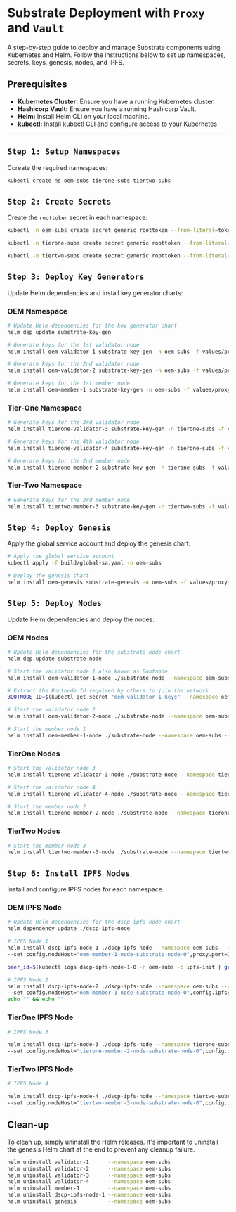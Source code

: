 # Substrate Deployment with `Proxy` and `Vault`

A step-by-step guide to deploy and manage Substrate components using Kubernetes and Helm. Follow the instructions below to set up namespaces, secrets, keys, genesis, nodes, and IPFS.

## Prerequisites

- **Kubernetes Cluster:** Ensure you have a running Kubernetes cluster.
- **Hashicorp Vault:** Ensure you have a running Hashicorp Vault.
- **Helm:** Install Helm CLI on your local machine.
- **kubectl:** Install kubectl CLI and configure access to your Kubernetes 

---

## `Step 1: Setup Namespaces`

Ccreate the required namespaces:

```bash
kubectl create ns oem-subs tierone-subs tiertwo-subs
```

## `Step 2: Create Secrets`

Create the `roottoken` secret in each namespace:

```bash
kubectl -n oem-subs create secret generic roottoken --from-literal=token=<vault_root_token>

kubectl -n tierone-subs create secret generic roottoken --from-literal=token=<vault_root_token>

kubectl -n tiertwo-subs create secret generic roottoken --from-literal=token=<vault_root_token>
```

## `Step 3: Deploy Key Generators`

Update Helm dependencies and install key generator charts:

### OEM Namespace

```bash
# Update Helm dependencies for the key generator chart
helm dep update substrate-key-gen

# Generate keys for the 1st validator node
helm install oem-validator-1 substrate-key-gen -n oem-subs -f values/proxy-and-vault/key-gen.yaml --set node.isValidator=true,tags.bevel-vault-mgmt=true,tags.bevel-scripts=true

# Generate keys for the 2nd validator node
helm install oem-validator-2 substrate-key-gen -n oem-subs -f values/proxy-and-vault/key-gen.yaml --set node.isValidator=true

# Generate keys for the 1st member node
helm install oem-member-1 substrate-key-gen -n oem-subs -f values/proxy-and-vault/key-gen.yaml --set node.isMember=true

```

### Tier-One Namespace

```bash
# Generate keys for the 3rd validator node
helm install tierone-validator-3 substrate-key-gen -n tierone-subs -f values/proxy-and-vault/key-gen.yaml --set node.isValidator=true,tags.bevel-vault-mgmt=true,tags.bevel-scripts=true,global.vault.authPath="tierone",global.vault.secretPrefix="data/tierone"

# Generate keys for the 4th validator node
helm install tierone-validator-4 substrate-key-gen -n tierone-subs -f values/proxy-and-vault/key-gen.yaml --set node.isValidator=true,global.vault.authPath="tierone",global.vault.secretPrefix="data/tierone"

# Generate keys for the 2nd member node
helm install tierone-member-2 substrate-key-gen -n tierone-subs -f values/proxy-and-vault/key-gen.yaml --set node.isMember=true,global.vault.authPath="tierone",global.vault.secretPrefix="data/tierone"
```

### Tier-Two Namespace

```bash
# Generate keys for the 3rd member node
helm install tiertwo-member-3 substrate-key-gen -n tiertwo-subs -f values/proxy-and-vault/key-gen.yaml --set node.isMember=true,tags.bevel-vault-mgmt=true,tags.bevel-scripts=true,global.vault.authPath="tiertwo",global.vault.secretPrefix="data/tiertwo"
```

## `Step 4: Deploy Genesis`

Apply the global service account and deploy the genesis chart:

```bash
# Apply the global service account
kubectl apply -f build/global-sa.yaml -n oem-subs

# Deploy the genesis chart
helm install oem-genesis substrate-genesis -n oem-subs -f values/proxy-and-vault/genesis.yaml
```

## `Step 5: Deploy Nodes`

Update Helm dependencies and deploy the nodes:

### OEM Nodes

```bash
# Update Helm dependencies for the substrate-node chart
helm dep update substrate-node

# Start the validator node 1 also known as Bootnode
helm install oem-validator-1-node ./substrate-node --namespace oem-subs --values ./values/proxy-and-vault/node.yaml --set proxy.p2p=15011,node.isBootnode.enabled=false,node_keys_k8s=oem-validator-1-keys

# Extract the Bootnode Id required by others to join the network.
BOOTNODE_ID=$(kubectl get secret "oem-validator-1-keys" --namespace oem-subs -o json | jq -r '.data["substrate-node-keys"]' | base64 -d | jq -r '.data.node_id')

# Start the validator node 2
helm install oem-validator-2-node ./substrate-node --namespace oem-subs --values ./values/proxy-and-vault/node.yaml --set proxy.p2p=15012,node_keys_k8s=oem-validator-2-keys,node.isBootnode.boot_node_id=${BOOTNODE_ID}

# Start the member node 1
helm install oem-member-1-node ./substrate-node --namespace oem-subs --values ./values/proxy-and-vault/node.yaml --set proxy.p2p=15013,node.role=full,node_keys_k8s=oem-member-1-keys,node.isBootnode.boot_node_id=${BOOTNODE_ID}
```

### TierOne Nodes

```bash
# Start the validator node 3
helm install tierone-validator-3-node ./substrate-node --namespace tierone-subs --values ./values/proxy-and-vault/node.yaml --set proxy.p2p=15014,node_keys_k8s=tierone-validator-3-keys,node.isBootnode.boot_node_id=${BOOTNODE_ID}

# Start the validator node 4
helm install tierone-validator-4-node ./substrate-node --namespace tierone-subs --values ./values/proxy-and-vault/node.yaml --set proxy.p2p=15015,node_keys_k8s=tierone-validator-4-keys,node.isBootnode.boot_node_id=${BOOTNODE_ID}

# Start the member node 2
helm install tierone-member-2-node ./substrate-node --namespace tierone-subs --values ./values/proxy-and-vault/node.yaml --set proxy.p2p=15016,node.role=full,node_keys_k8s=tierone-member-2-keys,node.isBootnode.boot_node_id=${BOOTNODE_ID}
```

### TierTwo Nodes

```bash
# Start the member node 3
helm install tiertwo-member-3-node ./substrate-node --namespace tiertwo-subs --values ./values/proxy-and-vault/node.yaml --set proxy.p2p=15017,node.role=full,node_keys_k8s=tiertwo-member-3-keys,node.isBootnode.boot_node_id=${BOOTNODE_ID}
```

## `Step 6: Install IPFS Nodes`

Install and configure IPFS nodes for each namespace.

### OEM IPFS Node

```bash
# Update Helm dependencies for the dscp-ipfs-node chart
helm dependency update ./dscp-ipfs-node

# IPFS Node 1
helm install dscp-ipfs-node-1 ./dscp-ipfs-node --namespace oem-subs --values ./values/proxy-and-vault/ipfs.yaml \
--set config.nodeHost="oem-member-1-node-substrate-node-0",proxy.port=15018,global.vault.authPath="oem",global.vault.secretPrefix="data/oem"

peer_id=$(kubectl logs dscp-ipfs-node-1-0 -n oem-subs -c ipfs-init | grep "peer_id" | awk -F ': ' '{print $2}')

# IPFS Node 2
helm install dscp-ipfs-node-2 ./dscp-ipfs-node --namespace oem-subs --values ./values/proxy-and-vault/ipfs.yaml \
--set config.nodeHost="oem-member-1-node-substrate-node-0",config.ipfsBootNodeAddress="/dns4/dscp-ipfs-node-1-swarm.oem-subs/tcp/4001/p2p/${peer_id}",proxy.port=15019,global.vault.authPath="oem",global.vault.secretPrefix="data/oem"
echo "" && echo ""
```

### TierOne IPFS Node

```bash
# IPFS Node 3

helm install dscp-ipfs-node-3 ./dscp-ipfs-node --namespace tierone-subs --values ./values/proxy-and-vault/ipfs.yaml \
--set config.nodeHost="tierone-member-2-node-substrate-node-0",config.ipfsBootNodeAddress="/dns4/dscp-ipfs-node-1-swarm.oem-subs/tcp/4001/p2p/${peer_id}",proxy.port=15020,global.vault.authPath="tierone",global.vault.secretPrefix="data/tierone"
```

### TierTwo IPFS Node

```bash
# IPFS Node 4

helm install dscp-ipfs-node-4 ./dscp-ipfs-node --namespace tiertwo-subs --values ./values/proxy-and-vault/ipfs.yaml \
--set config.nodeHost="tiertwo-member-3-node-substrate-node-0",config.ipfsBootNodeAddress="/dns4/dscp-ipfs-node-1-swarm.oem-subs/tcp/4001/p2p/${peer_id}",proxy.port=15021,global.vault.authPath="tiertwo",global.vault.secretPrefix="data/tiertwo"
```

## Clean-up

To clean up, simply uninstall the Helm releases. It's important to uninstall the genesis Helm chart at the end to prevent any cleanup failure.
```bash
helm uninstall validator-1      --namespace oem-subs
helm uninstall validator-2      --namespace oem-subs
helm uninstall validator-3      --namespace oem-subs
helm uninstall validator-4      --namespace oem-subs
helm uninstall member-1         --namespace oem-subs
helm uninstall dscp-ipfs-node-1 --namespace oem-subs
helm uninstall genesis          --namespace oem-subs
```
